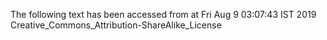 The following text has been accessed from at Fri Aug 9 03:07:43 IST 2019
Creative_Commons_Attribution-ShareAlike_License
